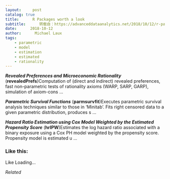 ```yaml
---
layout:     post
catalog: true
title:      R Packages worth a look
subtitle:      转载自：https://advanceddataanalytics.net/2018/10/12/r-packages-worth-a-look-1300/
date:      2018-10-12
author:      Michael Laux
tags:
    - parametric
    - model
    - estimation
    - estimated
    - rationality
---
```


***Revealed Preferences and Microeconomic Rationality*** (**revealedPrefs**)Computation of (direct and indirect) revealed preferences, fast non-parametric tests of rationality axioms (WARP, SARP, GARP), simulation of axiom-cons …

***Parametric Survival Functions*** (**parmsurvfit**)Executes parametric survival analysis techniques similar to those in ‘Minitab’. Fits right censored data to a given parametric distribution, produces s …

***Hazard Ratio Estimation using Cox Model Weighted by the Estimated Propensity Score*** (**hrIPW**)Estimates the log hazard ratio associated with a binary exposure using a Cox PH model weighted by the propensity score. Propensity model is estimated u …





### Like this:

Like Loading...


*Related*

